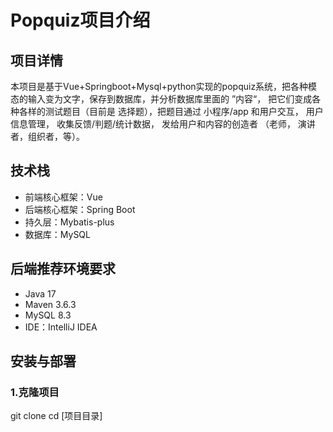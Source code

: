 # Popquiz项目介绍
## 项目详情
本项目是基于Vue+Springboot+Mysql+python实现的popquiz系统，把各种模态的输入变为文字，保存到数据库，并分析数据库里面的 ”内容“， 把它们变成各种各样的测试题目（目前是 选择题），把题目通过 小程序/app 和用户交互， 用户信息管理， 收集反馈/判题/统计数据， 发给用户和内容的创造者 （老师， 演讲者，组织者，等）。
## 技术栈
* 前端核心框架：Vue
* 后端核心框架：Spring Boot
* 持久层：Mybatis-plus
* 数据库：MySQL
## 后端推荐环境要求
* Java 17
* Maven 3.6.3
* MySQL 8.3
* IDE：IntelliJ IDEA
## 安装与部署
### 1.克隆项目
git clone 
cd [项目目录]
